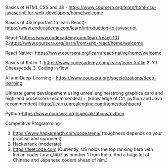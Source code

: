 Basics of HTML,CSS and JS - https://www.coursera.org/learn/html-css-javascript-for-web-developers/home/welcome

Basics of JS(important to learn React)- https://www.codecademy.com/learn/introduction-to-javascript

React-1.https://www.codecademy.com/learn/react-101
      2.https://www.coursera.org/learn/front-end-react/home/welcome

React Native- https://www.coursera.org/learn/react-native/home/welcome

Basics of Kotlin-1. https://www.codecademy.com/learn/learn-kotlin
                 2. YT Cheezycode
                 3. Coding in flow

AI and Deep-Learning - https://www.coursera.org/specializations/deep-learning

Ultimate game developement using unreal engine(strong graphics card and high-end processors recommended) + (knowledge of C#, python and Java recommended)-https://learn.unrealengine.com/home/dashboard

Python-https://www.coursera.org/specializations/python

Competitive Programming-
1. https://www.hackerearth.com/codearena/    (toughness depends on your practise and opponent)
2. Hackerrank   (moderate)
3. https://leetcode.com (Currently, US holds the top ranking here with Indian coder taran_1407 as number 1 from India. And a huge             lot of Chinese and Japanese coders ahead of him.)
